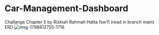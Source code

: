 
# Car-Management-Dashboard
Challange Chapter 5
by Rizkiah Rahmah Hatta fsw11 (read in branch main)
ERD
![msg-1798812755-1716](https://user-images.githubusercontent.com/64994133/164757250-127d4da1-3e92-41af-b740-0b18f5d7c4a5.jpg)

